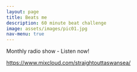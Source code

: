 ```yaml
---
layout: page
title: Beats me
description: 60 minute beat challenge
image: assets/images/pic01.jpg
nav-menu: true
---
```


Monthly radio show - Listen now!

https://www.mixcloud.com/straightouttaswansea/

